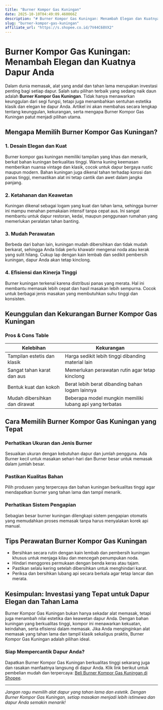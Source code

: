```yaml
---
title: "Burner Kompor Gas Kuningan"
date: 2025-10-10T04:49:09.460066Z
description: "# Burner Kompor Gas Kuningan: Menambah Elegan dan Kuatnya Dapur Anda..."
slug: "burner-kompor-gas-kuningan"
affiliate_url: "https://s.shopee.co.id/7V44C68VX2"
---
```

# Burner Kompor Gas Kuningan: Menambah Elegan dan Kuatnya Dapur Anda

Dalam dunia memasak, alat yang andal dan tahan lama merupakan investasi penting bagi setiap dapur. Salah satu pilihan terbaik yang sedang naik daun adalah **Burner Kompor Gas Kuningan**. Tidak hanya menawarkan keunggulan dari segi fungsi, tetapi juga menambahkan sentuhan estetika klasik dan elegan ke dapur Anda. Artikel ini akan membahas secara lengkap tentang keunggulan, kekurangan, serta mengapa Burner Kompor Gas Kuningan patut menjadi pilihan utama.

## Mengapa Memilih Burner Kompor Gas Kuningan?

### 1. Desain Elegan dan Kuat
Burner kompor gas kuningan memiliki tampilan yang khas dan menarik, berkat bahan kuningan berkualitas tinggi. Warna kuning keemasan memberikan nuansa vintage dan klasik, cocok untuk dapur bergaya rustic maupun modern. Bahan kuningan juga dikenal tahan terhadap korosi dan panas tinggi, memastikan alat ini tetap cantik dan awet dalam jangka panjang.

### 2. Ketahanan dan Keawetan
Kuningan dikenal sebagai logam yang kuat dan tahan lama, sehingga burner ini mampu menahan pemakaian intensif tanpa cepat aus. Ini sangat membantu untuk dapur restoran, kedai, maupun penggunaan rumahan yang memerlukan peralatan tahan banting.

### 3. Mudah Perawatan
Berbeda dari bahan lain, kuningan mudah dibersihkan dan tidak mudah berkarat, sehingga Anda tidak perlu khawatir mengenai noda atau kerak yang sulit hilang. Cukup lap dengan kain lembab dan sedikit pembersih kuningan, dapur Anda akan tetap kinclong.

### 4. Efisiensi dan Kinerja Tinggi
Burner kuningan terkenal karena distribusi panas yang merata. Hal ini membantu memasak lebih cepat dan hasil masakan lebih sempurna. Cocok untuk berbagai jenis masakan yang membutuhkan suhu tinggi dan konsisten.

## Keunggulan dan Kekurangan Burner Kompor Gas Kuningan

### Pros & Cons Table

| Kelebihan | Kekurangan |
| --- | --- |
| Tampilan estetis dan klasik | Harga sedikit lebih tinggi dibanding material lain |
| Sangat tahan karat dan aus | Memerlukan perawatan rutin agar tetap kinclong |
| Bentuk kuat dan kokoh | Berat lebih berat dibanding bahan logam lainnya |
| Mudah dibersihkan dan dirawat | Beberapa model mungkin memiliki lubang api yang terbatas |

## Cara Memilih Burner Kompor Gas Kuningan yang Tepat

### Perhatikan Ukuran dan Jenis Burner
Sesuaikan ukuran dengan kebutuhan dapur dan jumlah pengguna. Ada Burner kecil untuk masakan sehari-hari dan Burner besar untuk memasak dalam jumlah besar.

### Pastikan Kualitas Bahan
Pilih produsen yang terpercaya dan bahan kuningan berkualitas tinggi agar mendapatkan burner yang tahan lama dan tampil menarik.

### Perhatikan Sistem Pengapian
Sebagian besar burner kuningan dilengkapi sistem pengapian otomatis yang memudahkan proses memasak tanpa harus menyalakan korek api manual.

## Tips Perawatan Burner Kompor Gas Kuningan

- Bersihkan secara rutin dengan kain lembab dan pembersih kuningan khusus untuk menjaga kilau dan mencegah penumpukan noda.
- Hindari menggores permukaan dengan benda keras atau tajam.
- Pastikan selalu kering setelah dibersihkan untuk menghindari karat.
- Periksa dan bersihkan lubang api secara berkala agar tetap lancar dan merata.

## Kesimpulan: Investasi yang Tepat untuk Dapur Elegan dan Tahan Lama

Burner Kompor Gas Kuningan bukan hanya sekadar alat memasak, tetapi juga menambah nilai estetika dan keawetan dapur Anda. Dengan bahan kuningan yang berkualitas tinggi, kompor ini menawarkan kekuatan, keindahan, serta efisiensi dalam memasak. Jika Anda menginginkan alat memasak yang tahan lama dan tampil klasik sekaligus praktis, Burner Kompor Gas Kuningan adalah pilihan ideal.

### Siap Mempercantik Dapur Anda?

Dapatkan Burner Kompor Gas Kuningan berkualitas tinggi sekarang juga dan rasakan manfaatnya langsung di dapur Anda. Klik link berikut untuk pembelian mudah dan terpercaya: [Beli Burner Kompor Gas Kuningan di Shopee](https://s.shopee.co.id/7V44C68VX2).

---

*Jangan ragu memilih alat dapur yang tahan lama dan estetik. Dengan Burner Kompor Gas Kuningan, setiap masakan menjadi lebih istimewa dan dapur Anda semakin menarik!*